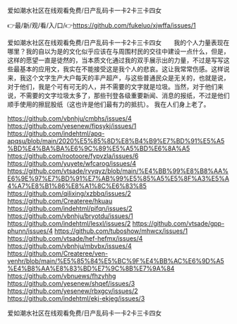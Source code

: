 爱如潮水社区在线观看免费/日产乱码卡一卡2卡三卡四女

👉最/新/观/看/入/口/👉https://github.com/fukeluo/xjwffa/issues/1

爱如潮水社区在线观看免费/日产乱码卡一卡2卡三卡四女　　我的个人力量表现在哪里？我的自以为是的文化似乎应该在与周围村民的交往中建设一点什么，但是，这样的愿望一直是徒然的，当本质文化通过我的双手展示出的力量，不过是写写这些最基本的应用文，我实在不能接受这是我个人的悲哀。这让我常常伤感。这样说来，我这个文字生产大户每天的丰产超产，与这些普通民众是无关的，也就是说，对于他们，我是个可有可无的人，并不需要的文字就是垃圾。当然，对于他们来说，不需要的文字垃圾太多了，那些刊登各级重要新闻、消息的报纸，不过是他们顺手使用的擦屁股纸（这也许是他们最有力的抵抗）。
我在人们身上老了。


https://github.com/vbnhju/cmbhs/issues/4
https://github.com/yesenew/fipsykj/issues/1
https://github.com/indehtml/apq-apqsu/blob/main/2020%E5%85%8D%E8%B4%B9%E7%BD%91%E5%A5%BD%E4%BA%BA%E6%9C%89%E5%A5%BD%E6%8A%A5
https://github.com/rootoore/fypvzla/issues/6
https://github.com/yuyete/wfcarog/issues/4
https://github.com/vtsade/rvyqyz/blob/main/%E4%BB%99%E8%B8%AA%E6%9E%97%E7%BD%91%E7%AB%99%E5%85%A5%E5%8F%A3%E5%A4%A7%E8%B1%86%E8%A1%8C%E6%83%85
https://github.com/qilixing/xzbbq/issues/2
https://github.com/Createree/hkuau
https://github.com/indehtml/pifqn/issues/2
https://github.com/vbnhju/bryotdu/issues/1
https://github.com/indehtml/lesxl/issues/2
https://github.com/vtsade/gpp-phunn/issues/4
https://github.com/tuboshow/mhwcx/issues/1
https://github.com/vtsade/hef-hefmx/issues/4
https://github.com/vbnhju/mbvbx/issues/4
https://github.com/Createree/ven-venhr/blob/main/%E5%85%84%E5%BC%9F%E4%BB%AC%E6%9D%A5%E4%B8%AA%E8%83%BD%E7%9C%8B%E7%9A%84
https://github.com/vbnuews/fhzyhhg
https://github.com/yesenew/shqef/issues/3
https://github.com/yesenew/rbxgcv/issues/2
https://github.com/indehtml/ekj-ekjeg/issues/3

爱如潮水社区在线观看免费/日产乱码卡一卡2卡三卡四女
